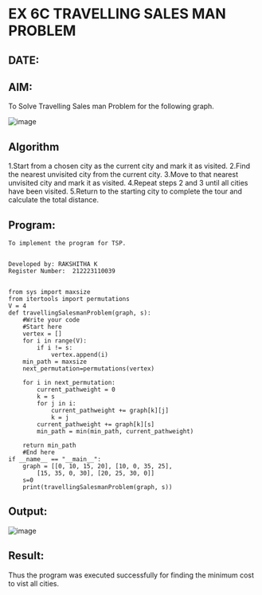 # EX 6C TRAVELLING SALES MAN PROBLEM
## DATE:
## AIM:
To Solve Travelling Sales man Problem for the following graph.

![image](https://github.com/user-attachments/assets/653921a4-3d7b-4691-9b41-735e80f7af0b)



## Algorithm
1.Start from a chosen city as the current city and mark it as visited.
2.Find the nearest unvisited city from the current city.
3.Move to that nearest unvisited city and mark it as visited.
4.Repeat steps 2 and 3 until all cities have been visited.
5.Return to the starting city to complete the tour and calculate the total distance.

## Program:
~~~
To implement the program for TSP.


Developed by: RAKSHITHA K
Register Number:  212223110039


from sys import maxsize
from itertools import permutations
V = 4
def travellingSalesmanProblem(graph, s):
    #Write your code
    #Start here
    vertex = []
    for i in range(V):
        if i != s:
            vertex.append(i)
    min_path = maxsize
    next_permutation=permutations(vertex)
    
    for i in next_permutation:
        current_pathweight = 0
        k = s
        for j in i:
            current_pathweight += graph[k][j]
            k = j
        current_pathweight += graph[k][s]
        min_path = min(min_path, current_pathweight)
        
    return min_path
    #End here
if __name__ == "__main__":
    graph = [[0, 10, 15, 20], [10, 0, 35, 25],
        [15, 35, 0, 30], [20, 25, 30, 0]]
    s=0
    print(travellingSalesmanProblem(graph, s))

~~~

## Output:
![image](https://github.com/user-attachments/assets/4b313ef7-a918-482c-a845-49ef5e6f05b3)

## Result:
Thus the program was executed successfully for finding the minimum cost to vist all cities.
